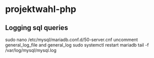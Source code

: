 # projektwahl-php


## Logging sql queries
sudo nano /etc/mysql/mariadb.conf.d/50-server.cnf
uncomment general_log_file and general_log
sudo systemctl restart mariadb
tail -f /var/log/mysql/mysql.log
